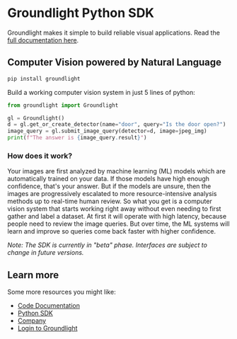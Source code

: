 # Groundlight Python SDK

Groundlight makes it simple to build reliable visual applications. Read the [full documentation here](https://code.groundlight.ai/python-sdk/).

## Computer Vision powered by Natural Language

```bash
pip install groundlight
```

Build a working computer vision system in just 5 lines of python:

```python
from groundlight import Groundlight

gl = Groundlight()
d = gl.get_or_create_detector(name="door", query="Is the door open?")
image_query = gl.submit_image_query(detector=d, image=jpeg_img)
print(f"The answer is {image_query.result}")
```

### How does it work?

Your images are first analyzed by machine learning (ML) models which are automatically trained on your data. If those models have high enough confidence, that's your answer. But if the models are unsure, then the images are progressively escalated to more resource-intensive analysis methods up to real-time human review. So what you get is a computer vision system that starts working right away without even needing to first gather and label a dataset. At first it will operate with high latency, because people need to review the image queries. But over time, the ML systems will learn and improve so queries come back faster with higher confidence.

_Note: The SDK is currently in "beta" phase. Interfaces are subject to change in future versions._

## Learn more

Some more resources you might like:

- [Code Documentation](https://code.groundlight.ai/)
- [Python SDK](https://pypi.org/project/groundlight/)
- [Company](https://www.groundlight.ai/)
- [Login to Groundlight](https://app.groundlight.ai/)

